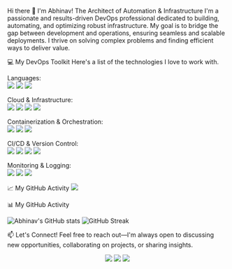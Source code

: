 Hi there 👋 I'm Abhinav!
The Architect of Automation & Infrastructure
I'm a passionate and results-driven DevOps professional dedicated to building, automating, and optimizing robust infrastructure. My goal is to bridge the gap between development and operations, ensuring seamless and scalable deployments. I thrive on solving complex problems and finding efficient ways to deliver value.

💻 My DevOps Toolkit
Here's a list of the technologies I love to work with.

<p align="left">

Languages:
<br/>
<a href="#"><img src="https://img.shields.io/badge/-Python-3776AB?style=for-the-badge&logo=python&logoColor=white" /></a>
<a href="#"><img src="https://img.shields.io/badge/-C++-00599C?style=for-the-badge&logo=cplusplus&logoColor=white" /></a>
<a href="#"><img src="https://img.shields.io/badge/-Shell_Script-121011?style=for-the-badge&logo=gnubash&logoColor=white" /></a>
<br/>

Cloud & Infrastructure:
<br/>
<a href="#"><img src="https://img.shields.io/badge/-AWS-232F3E?style=for-the-badge&logo=amazon-aws&logoColor=white" /></a>
<a href="#"><img src="https://img.shields.io/badge/-Terraform-7B42BC?style=for-the-badge&logo=terraform&logoColor=white" /></a>
<a href="#"><img src="https://img.shields.io/badge/-Ansible-EE0000?style=for-the-badge&logo=ansible&logoColor=white" /></a>
<a href="#"><img src="https://img.shields.io/badge/-Azure-0078D4?style=for-the-badge&logo=microsoft-azure&logoColor=white" /></a>
<br/>

Containerization & Orchestration:
<br/>
<a href="#"><img src="https://img.shields.io/badge/-Docker-2496ED?style=for-the-badge&logo=docker&logoColor=white" /></a>
<a href="#"><img src="https://img.shields.io/badge/-Kubernetes-326CE5?style=for-the-badge&logo=kubernetes&logoColor=white" /></a>
<a href="#"><img src="https://img.shields.io/badge/-Helm-0F1689?style=for-the-badge&logo=helm&logoColor=white" /></a>
<br/>

CI/CD & Version Control:
<br/>
<a href="#"><img src="https://img.shields.io/badge/-Git-F05032?style=for-the-badge&logo=git&logoColor=white" /></a>
<a href="#"><img src="https://img.shields.io/badge/-Jenkins-D24939?style=for-the-badge&logo=jenkins&logoColor=white" /></a>
<a href="#"><img src="https://img.shields.io/badge/-GitHub_Actions-2088FF?style=for-the-badge&logo=github-actions&logoColor=white" /></a>
<a href="#"><img src="https://img.shields.io/badge/-GitLab_CI-FCA326?style=for-the-badge&logo=gitlab&logoColor=white" /></a>
<br/>

Monitoring & Logging:
<br/>
<a href="#"><img src="https://img.shields.io/badge/-Prometheus-E6522C?style=for-the-badge&logo=prometheus&logoColor=white" /></a>
<a href="#"><img src="https://img.shields.io/badge/-Grafana-F46800?style=for-the-badge&logo=grafana&logoColor=white" /></a>
<a href="#"><img src="https://img.shields.io/badge/-ELK_Stack-000000?style=for-the-badge&logo=elasticsearch&logoColor=white" /></a>

</p> 

📈 My GitHub Activity
![](https://github-readme-activity-graph.vercel.app/graph?username=AbhinavMee9549&theme=react-dark)

📊 My GitHub Activity

![Abhinav's GitHub stats](https://github-readme-stats.vercel.app/api?username=AbhinavMee9549&show_icons=true&theme=radical)
![GitHub Streak](https://github-readme-streak-stats.herokuapp.com/?user=AbhinavMee9549&theme=radical)




📫 Let's Connect!
Feel free to reach out—I'm always open to discussing new opportunities, collaborating on projects, or sharing insights.

<p align="center">
<a href="mailto:youremail@example.com"><img src="https://img.shields.io/badge/Email-D14836?style=for-the-badge&logo=gmail&logoColor=white"></a>
<a href="https://www.linkedin.com/in/your-linkedin-profile"><img src="https://img.shields.io/badge/LinkedIn-0077B5?style=for-the-badge&logo=linkedin&logoColor=white"></a>
<a href="https://your-portfolio-website.com"><img src="https://img.shields.io/badge/Portfolio-266150?style=for-the-badge&logo=vercel&logoColor=white"></a>
</p>

